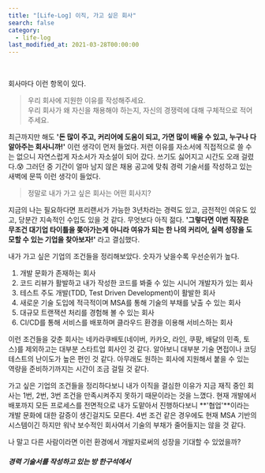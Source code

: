 ```yaml
---
title: "[Life-Log] 이직, 가고 싶은 회사"
search: false
category:
  - life-log
last_modified_at: 2021-03-28T00:00:00
---
```


<br>

회사마다 이런 항목이 있다. 

> 우리 회사에 지원한 이유를 작성해주세요.<br>
> 우리 회사가 왜 자신을 채용해야 하는지, 자신의 경쟁력에 대해 구체적으로 적어 주세요.

최근까지만 해도 **'돈 많이 주고, 커리어에 도움이 되고, 가면 많이 배울 수 있고, 누구나 다 알아주는 회사니까!'** 이런 생각이 먼저 들었다. 
저런 이유를 자소서에 직접적으로 쓸 수는 없으니 자연스럽게 자소서가 자소설이 되어 갔다. 
쓰기도 싫어지고 시간도 오래 걸렸다.😰 
그러던 중 기간이 얼마 남지 않은 채용 공고에 맞춰 경력 기술서를 작성하고 있는 새벽에 문뜩 이런 생각이 들었다. 

> 정말로 내가 가고 싶은 회사는 어떤 회사지?

지금의 나는 필요하다면 프리랜서가 가능한 3년차라는 경력도 있고, 금전적인 여유도 있고, 당분간 지속적인 수입도 있을 것 같다. 
무엇보다 아직 젊다. 
**'그렇다면 이번 직장은 무조건 대기업 타이틀을 쫒아가는게 아니라 여유가 되는 한 나의 커리어, 실력 성장을 도모할 수 있는 기업을 찾아보자!'** 라고 결심했다.

내가 가고 싶은 기업의 조건들을 정리해보았다. 숫자가 낮을수록 우선순위가 높다.
1. 개발 문화가 존재하는 회사
1. 코드 리뷰가 활발하고 내가 작성한 코드를 봐줄 수 있는 시니어 개발자가 있는 회사
1. 테스트 주도 개발(TDD, Test Driven Development)이 활발한 회사
1. 새로운 기술 도입에 적극적이며 MSA를 통해 기술의 부채를 낮출 수 있는 회사
1. 대규모 트랜잭션 처리를 경험해 볼 수 있는 회사
1. CI/CD를 통해 서비스를 배포하며 클라우드 환경을 이용해 서비스하는 회사

이런 조건들을 갖춘 회사는 네카라쿠배토(네이버, 카카오, 라인, 쿠팡, 배달의 민족, 토스)를 제외하고는 대부분 스타트업 회사인 것 같다. 
알아보니 대부분 기술 면접이나 코딩 테스트의 난이도가 높은 편인 것 같다. 
아무래도 원하는 회사에 지원해서 붙을 수 있는 역량을 준비하기까지는 시간이 조금 걸릴 것 같다. 

가고 싶은 기업의 조건들을 정리하다보니 내가 이직을 결심한 이유가 지금 재직 중인 회사는 1번, 2번, 3번 조건을 만족시켜주지 못하기 때문이라는 것을 느꼈다. 
현재 개발에서 배포까지 모든 프로세스를 전면적으로 내가 도맡아서 진행하다보니 **'협업'**이라는 개발 문화에 대한 갈증이 생긴걸지도 모른다. 
4번 조건 같은 경우에도 현재 MSA 기반의 시스템이긴 하지만 워낙 보수적인 회사여서 기술의 부채가 줄어들지는 않을 것 같다. 

나 말고 다른 사람이라면 이런 환경에서 개발자로써의 성장을 기대할 수 있었을까? 

##### 경력 기술서를 작성하고 있는 방 한구석에서
